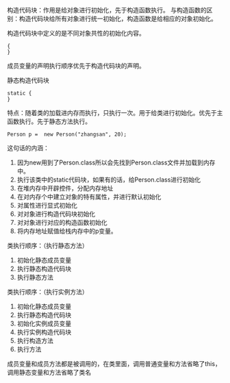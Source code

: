 构造代码块：作用是给对象进行初始化，先于构造函数执行。
与构造函数的区别：构造代码块给所有对象进行统一初始化，构造函数是给相应的对象初始化。

构造代码块中定义的是不同对象共性的初始化内容。
```
{
}
```
成员变量的声明执行顺序优先于构造代码块的声明。


静态构造代码块
```
static {
}
```
特点：随着类的加载进内存而执行，只执行一次。用于给类进行初始化。优先于主函数执行。先于静态方法执行。

```
Person p =  new Person("zhangsan", 20);
```
这句话的内涵：
1. 因为new用到了Person.class所以会先找到Person.class文件并加载到内存中。
2. 执行该类中的static代码块，如果有的话，给Person.class进行初始化
3. 在堆内存中开辟控件，分配内存地址
4. 在对内存个中建立对象的特有属性，并进行默认初始化
5. 对属性进行显式初始化
6. 对对象进行构造代码块初始化
7. 对对象进行对应的构造函数初始化
8. 将内存地址赋值给栈内存中的p变量。


类执行顺序：（执行静态方法）
1. 初始化静态成员变量
2. 执行静态构造代码块
3. 执行静态方法

类执行顺序：（执行实例方法）
1. 初始化静态成员变量
2. 执行静态构造代码块
3. 初始化实例成员变量
4. 执行实例构造代码块
5. 执行构造方法
6. 执行方法

成员变量和成员方法都是被调用的，在类里面，调用普通变量和方法省略了this，调用静态变量和方法省略了类名
